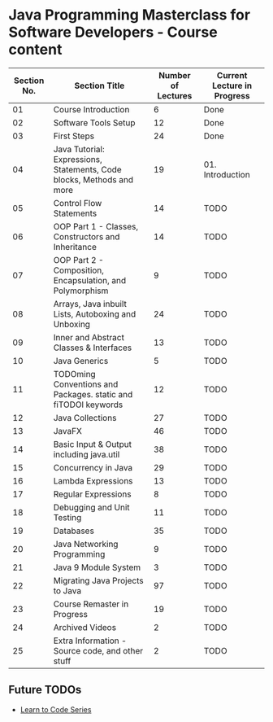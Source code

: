 # Java Programming Masterclass for Software Developers - Course content

| Section No. | Section Title                                                         | Number of Lectures | Current Lecture in Progress |
| ----------- | --------------------------------------------------------------------- | ------------------ | --------------------------- |
| 01          | Course Introduction                                                   | 6                  | Done                        |
| 02          | Software Tools Setup                                                  | 12                 | Done                        |
| 03          | First Steps                                                           | 24                 | Done                        |
| 04          | Java Tutorial: Expressions, Statements, Code blocks, Methods and more | 19                 | 01. Introduction            |
| 05          | Control Flow Statements                                               | 14                 | TODO                        |
| 06          | OOP Part 1 - Classes, Constructors and Inheritance                    | 14                 | TODO                        |
| 07          | OOP Part 2 - Composition, Encapsulation, and Polymorphism             | 9                  | TODO                        |
| 08          | Arrays, Java inbuilt Lists, Autoboxing and Unboxing                   | 24                 | TODO                        |
| 09          | Inner and Abstract Classes & Interfaces                               | 13                 | TODO                        |
| 10          | Java Generics                                                         | 5                  | TODO                        |
| 11          | TODOming Conventions and Packages. static and fiTODOl keywords        | 12                 | TODO                        |
| 12          | Java Collections                                                      | 27                 | TODO                        |
| 13          | JavaFX                                                                | 46                 | TODO                        |
| 14          | Basic Input & Output including java.util                              | 38                 | TODO                        |
| 15          | Concurrency in Java                                                   | 29                 | TODO                        |
| 16          | Lambda Expressions                                                    | 13                 | TODO                        |
| 17          | Regular Expressions                                                   | 8                  | TODO                        |
| 18          | Debugging and Unit Testing                                            | 11                 | TODO                        |
| 19          | Databases                                                             | 35                 | TODO                        |
| 20          | Java Networking Programming                                           | 9                  | TODO                        |
| 21          | Java 9 Module System                                                  | 3                  | TODO                        |
| 22          | Migrating Java Projects to Java                                       | 97                 | TODO                        |
| 23          | Course Remaster in Progress                                           | 19                 | TODO                        |
| 24          | Archived Videos                                                       | 2                  | TODO                        |
| 25          | Extra Information - Source code, and other stuff                      | 2                  | TODO                        |

## Future TODOs

- [Learn to Code Series](https://www.youtube.com/playlist?list=PLXtTjtWmQhg0N08o_oSaAantmQAu-1Xad)

